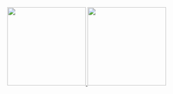 <div>
  <a href="https://github.com/VitorRoda">
  <img height="180em" src="https://github-readme-stats.vercel.app/api?username=VitorRoda&show_icons=true&theme=dracula&include_all_commits=true&count_private=true"/>
  <img height="180em" src="https://github-readme-stats.vercel.app/api/top-langs/?username=VitorRoda&layout=compact&langs_count=7&theme=dracula"/>
</div>
